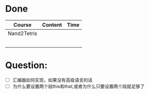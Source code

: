 # Done
| Course      | Content | Time |
| ----------- | ------- | ---- |
| Nand2Tetris |         |      |
|             |         |      |
|             |         |      |
|             |         |      |
|             |         |      |
|             |         |      |

# Question:
- [ ]  汇编器如何实现，如果没有高级语言的话
- [ ] 为什么要设置两个段this和that,或者为什么只要设置两个段就足够了
